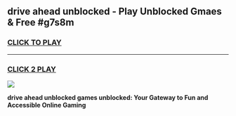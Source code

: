 
## drive ahead unblocked - Play Unblocked Gmaes & Free #g7s8m
<h3>
<a href="https://news.freeplayer.one?title=drive_ahead_unblocked&ref=24F">CLICK TO PLAY</a></h3>
<hr>

<h3>
<a href="https://news.freeplayer.one?title=drive_ahead_unblocked&ref=24F">CLICK 2 PLAY</a>
  
</h3>

<a href="https://news.freeplayer.one?title=drive_ahead_unblocked&ref=24F/"><img src="https://clearcache.store/games.png"></a>


**drive ahead unblocked games unblocked: Your Gateway to Fun and Accessible Online Gaming**
